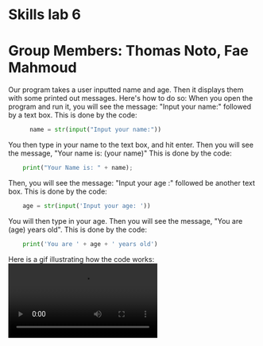 # Skills lab 6
# Group Members: Thomas Noto, Fae Mahmoud
Our program takes a user inputted name and age. Then it displays them with some printed out messages.
Here's how to do so:
  When you open the program and run it, you will see the message: "Input your name:" followed by a text box.
  This is done by the code:
  ```python
        name = str(input("Input your name:"))
  ```
  You then type in your name to the text box, and hit enter.
  Then you will see the message, "Your name is: (your name)" 
  This is done by the code:
  ``` python
      print("Your Name is: " + name);
  ```
  Then, you will see the message: "Input your age :" followed be another text box.
  This is done by the code:
  ``` python
      age = str(input('Input your age: '))
  ```
  You will then type in your age.
  Then you will see the message, "You are (age) years old".
  This is done by the code: 
  ``` python
      print('You are ' + age + ' years old')
  ```
Here is a gif illustrating how the code works:
![our-mp4]([https://gyazo.com/7b986672423e6bf7e3c9aedde698ecbf](https://github.com/Fae212/hello-word/blob/main/7b986672423e6bf7e3c9aedde698ecbf.mp4)https://github.com/Fae212/hello-word/blob/main/7b986672423e6bf7e3c9aedde698ecbf.mp4)
